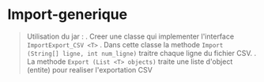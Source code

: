 # Import-generique

> Utilisation du jar :
    . Creer une classe qui implementer l'interface `ImportExport_CSV <T>`
    . Dans cette classe la methode `Import (String[] ligne, int num_ligne)` traitre chaque ligne du fichier CSV.
    . La methode `Export (List <T> objects)` traite une liste d'object (entite) pour realiser l'exportation CSV